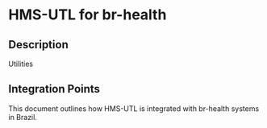 # HMS-UTL for br-health

## Description

Utilities

## Integration Points

This document outlines how HMS-UTL is integrated with br-health systems in Brazil.
